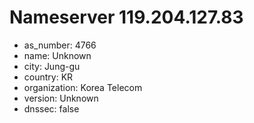 # Nameserver 119.204.127.83

* as_number: 4766
* name: Unknown
* city: Jung-gu
* country: KR
* organization: Korea Telecom
* version: Unknown
* dnssec: false
